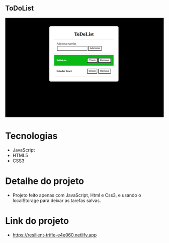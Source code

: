 ## ToDoList

<img src='./img/ToDoList.png'>

# Tecnologias

- JavaScript
- HTML5
- CSS3

# Detalhe do projeto

- Projeto feito apenas com JavaScript, Html e Css3, e usando o localStorage para deixar as tarefas salvas.

# Link do projeto

- https://resilient-trifle-e4e060.netlify.app
